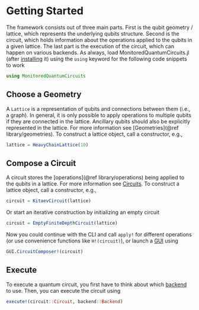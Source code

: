 # Getting Started

The framework consists out of three main parts. First is the qubit geometry / lattice, which represents the underlying qubits structure. Second is the circuit, which holds information about the operations applied to the qubits in a given lattice. The last part is the execution of the circuit, which can happen on various backends.
As always, load MonitoredQuantumCircuits.jl (after [installing](/Home) it) using the `using` keyword for the following code snippets to work
```julia
using MonitoredQuantumCircuits
```

## Choose a Geometry
A `Lattice` is a representation of qubits and connections between them (i.e., a graph). In general, it is only possible to apply operations to multiple qubits if they are connected in the lattice. Ancillary qubits should also be explicitly represented in the lattice. For more information see [Geometries](@ref library/geometries).
To construct a lattice object, call a constructor, e.g.,
```julia
lattice = HeavyChainLattice(10)
```

## Compose a Circuit
A circuit stores the [operations](@ref library/operations) being applied to the qubits in a lattice. For more information see [Circuits](/Library/Circuits).
To construct a lattice object, call a constructor, e.g.,
```julia
circuit = KitaevCircuit(lattice)
```
Or start an iterative construction by initializing an empty circuit
```julia
circuit = EmptyFiniteDepthCircuit(lattice)
```
Now you could continue with the CLI and call `apply!` for different operations (or use convenience functions like `H!(circuit)`), or launch a [GUI](/Modules/GUI) using 
 ```julia
GUI.CircuitComposer!(circuit)
```

## Execute
To execute a quantum circuit, you first have to think about which [backend](/Library/Backends) to use.
Then, you can execute the circuit using
```julia
execute!(circuit::Circuit, backend::Backend)
```

